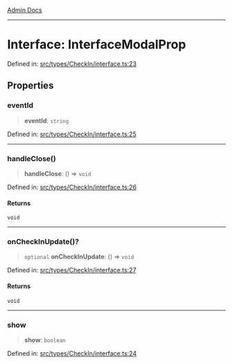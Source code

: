 [Admin Docs](/)

---

# Interface: InterfaceModalProp

Defined in: [src/types/CheckIn/interface.ts:23](https://github.com/PalisadoesFoundation/talawa-admin/blob/main/src/types/CheckIn/interface.ts#L23)

## Properties

### eventId

> **eventId**: `string`

Defined in: [src/types/CheckIn/interface.ts:25](https://github.com/PalisadoesFoundation/talawa-admin/blob/main/src/types/CheckIn/interface.ts#L25)

---

### handleClose()

> **handleClose**: () => `void`

Defined in: [src/types/CheckIn/interface.ts:26](https://github.com/PalisadoesFoundation/talawa-admin/blob/main/src/types/CheckIn/interface.ts#L26)

#### Returns

`void`

---

### onCheckInUpdate()?

> `optional` **onCheckInUpdate**: () => `void`

Defined in: [src/types/CheckIn/interface.ts:27](https://github.com/PalisadoesFoundation/talawa-admin/blob/main/src/types/CheckIn/interface.ts#L27)

#### Returns

`void`

---

### show

> **show**: `boolean`

Defined in: [src/types/CheckIn/interface.ts:24](https://github.com/PalisadoesFoundation/talawa-admin/blob/main/src/types/CheckIn/interface.ts#L24)
